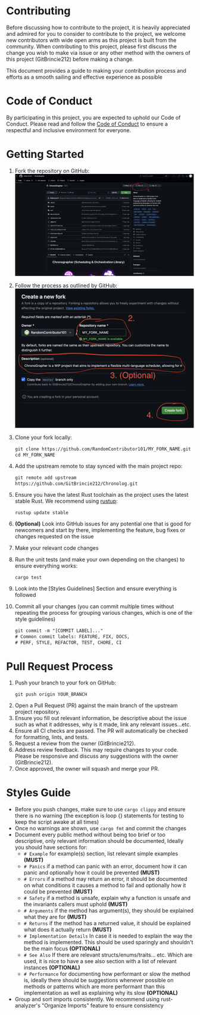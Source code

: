 # Contributing
Before discussing how to contribute to the project, it is heavily appreciated and admired for you
to consider to contribute to the project, we welcome new contributors with wide open arms as this project
is built from the community. When contributing to this project, please first discuss the change you wish to
make via issue or any other method with the owners of this project (GitBrincie212) before making a change.

This document provides a guide to making your contribution process and efforts as a smooth sailing and 
effective experience as possible

# Code of Conduct
By participating in this project, you are expected to uphold our Code of Conduct. Please 
read and follow the [Code of Conduct](CONDUCT.md) to ensure a respectful and inclusive environment 
for everyone.

# Getting Started
1. Fork the repository on GitHub:
![](assets/contributing/first_step.png)

2. Follow the process as outlined by GitHub:
![](assets/contributing/second_step.png)

3. Clone your fork locally:
    ```shell
    git clone https://github.com/RandomContributor101/MY_FORK_NAME.git
    cd MY_FORK_NAME
    ```

4. Add the upstream remote to stay synced with the main project repo:
    ```shell
    git remote add upstream https://github.com/GitBrincie212/Chronolog.git
    ```
5. Ensure you have the latest Rust toolchain as the project uses the latest stable Rust. We recommend using 
[rustup](https://rustup.rs):
    ```shell
    rustup update stable
    ```
6. **(Optional)** Look into GitHub issues for any potential one that is good for newcomers and start by
there, implementing the feature, bug fixes or changes requested on the issue
7. Make your relevant code changes
8. Run the unit tests (and make your own depending on the changes) to ensure everything works:
    ```shell
    cargo test
    ```
9. Look into the [Styles Guidelines] Section and ensure everything is followed
10. Commit all your changes (you can commit multiple times without repeating the process 
for grouping various changes, which is one of the style guidelines)
    ```shell
    git commit -m "[COMMIT LABEL]..."
    # Common commit labels: FEATURE, FIX, DOCS, 
    # PERF, STYLE, REFACTOR, TEST, CHORE, CI
    ```

# Pull Request Process
1. Push your branch to your fork on GitHub:
    ```shell
    git push origin YOUR_BRANCH
    ```
2. Open a Pull Request (PR) against the main branch of the upstream project repository.
3. Ensure you fill out relevant information, be descriptive about the issue such as what it addresses, why is it made,
link any relevant issues...etc.
4. Ensure all CI checks are passed. The PR will automatically be checked for formatting, lints, and tests.
5. Request a review from the owner (GitBrincie212).
6. Address review feedback. This may require changes to your code. Please be responsive and discuss 
any suggestions with the owner (GitBrincie212).
7. Once approved, the owner will squash and merge your PR.

# Styles Guide
- Before you push changes, make sure to use ``cargo clippy`` and ensure there is no warning (the exception is loop {} 
statements for testing to keep the script awake at all times)
- Once no warnings are shown, use ``cargo fmt`` and commit the changes
- Document every public method without being too brief or too descriptive, only relevant information should be documented,
Ideally you should have sections for:
  - ``# Example`` for example(s) section, list relevant simple examples **(MUST)**
  - ``# Panics`` if a method can panic with an error, document how it can panic and optionally how 
  it could be prevented **(MUST)**
  - ``# Errors`` if a method may return an error, it should be documented on what conditions it causes a method
  to fail and optionally how it could be prevented **(MUST)**
  - ``# Safety`` if a method is unsafe, explain why a function is unsafe and the invariants callers must uphold **(MUST)**
  - ``# Arguments`` if the method has argument(s), they should be explained what they are for **(MUST)**
  - ``# Returns`` if the method has a returned value, it should be explained what does it actually return **(MUST)**
  - ``# Implementation Details``  In case it is needed to explain the way the method is implemented. This should be
  used sparingly and shouldn't be the main focus **(OPTIONAL)**
  - ``# See Also`` If there are relevant structs/enums/traits... etc. Which are used, it is nice to have a see also
  section with a list of relevant instances **(OPTIONAL)**
  - ``# Performance`` for documenting how performant or slow the method is, ideally there should be suggestions
  whenever possible on methods or patterns which are more performant than this implementation as well as explaining
      why its slow **(OPTIONAL)**
- Group and sort imports consistently. We recommend using rust-analyzer's "Organize Imports" feature to ensure
consistency